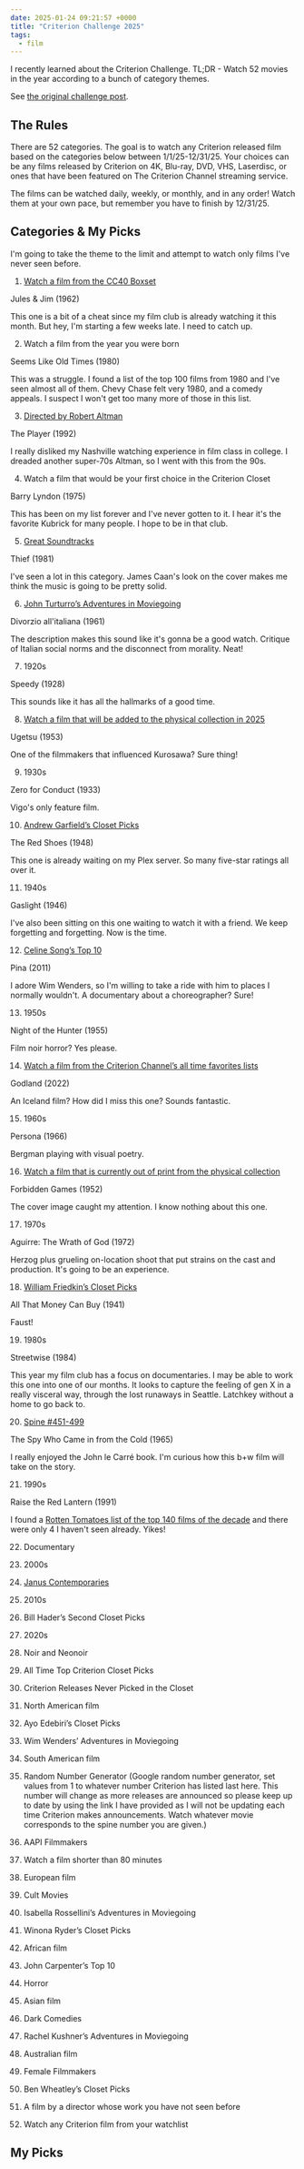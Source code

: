 ```yaml
---
date: 2025-01-24 09:21:57 +0000
title: "Criterion Challenge 2025"
tags:
  - film
---
```


I recently learned about the Criterion Challenge. TL;DR - Watch 52 movies in the
year according to a bunch of category themes.


See [the original challenge
post](https://letterboxd.com/benvsthemovies/list/the-criterion-challenge-2025/).

## The Rules

There are 52 categories. The goal is to watch any Criterion released film based
on the categories below between 1/1/25-12/31/25. Your choices can be any films
released by Criterion on 4K, Blu-ray, DVD, VHS, Laserdisc, or ones that have
been featured on The Criterion Channel streaming service.

The films can be watched daily, weekly, or monthly, and in any order! Watch them
at your own pace, but remember you have to finish by 12/31/25.

## Categories & My Picks

I'm going to take the theme to the limit and attempt to watch only films I've
never seen before.

1. [Watch a film from the CC40 Boxset](https://www.criterion.com/boxsets/7646-cc40)

Jules & Jim (1962)

This one is a bit of a cheat since my film club is already watching it this
month. But hey, I'm starting a few weeks late. I need to catch up.

2. Watch a film from the year you were born

Seems Like Old Times (1980)

This was a struggle. I found a list of the top 100 films from 1980 and I've seen
almost all of them. Chevy Chase felt very 1980, and a comedy appeals. I suspect
I won't get too many more of those in this list.

3. [Directed by Robert Altman](https://www.criterion.com/shop/collection/82-robert-altman)

The Player (1992)

I really disliked my Nashville watching experience in film class in college.
I dreaded another super-70s Altman, so I went with this from the 90s.

4. Watch a film that would be your first choice in the Criterion Closet

Barry Lyndon (1975)

This has been on my list forever and I've never gotten to it. I hear it's the
favorite Kubrick for many people. I hope to be in that club.

5. [Great Soundtracks](https://www.criterion.com/shop/collection/110-great-soundtracks)

Thief (1981)

I've seen a lot in this category. James Caan's look on the cover makes me think
the music is going to be pretty solid.

6. [John Turturro’s Adventures in
   Moviegoing](https://letterboxd.com/criterion/list/john-turturros-adventures-in-moviegoing-criterion/)

Divorzio all'italiana (1961)

The description makes this sound like it's gonna be a good watch. Critique of
Italian social norms and the disconnect from morality. Neat!

7. 1920s

Speedy (1928)

This sounds like it has all the hallmarks of a good time.

8. [Watch a film that will be added to the physical collection in
   2025](https://www.criterion.com/shop/browse?popular=coming-soon)

Ugetsu (1953)

One of the filmmakers that influenced Kurosawa? Sure thing!

9. 1930s

Zero for Conduct (1933)

Vigo's only feature film.

10. [Andrew Garfield’s Closet
    Picks](https://letterboxd.com/closetpicks/list/andrew-garfields-criterion-closet-picks/)

The Red Shoes (1948)

This one is already waiting on my Plex server. So many five-star ratings all
over it.

11. 1940s

Gaslight (1946)

I've also been sitting on this one waiting to watch it with a friend. We keep
forgetting and forgetting. Now is the time.

12. [Celine Song’s Top
    10](https://www.criterion.com/current/top-10-lists/567-celine-song-s-top-10)

Pina (2011)

I adore Wim Wenders, so I'm willing to take a ride with him to places I normally
wouldn't. A documentary about a choreographer? Sure!

13. 1950s

Night of the Hunter (1955)

Film noir horror? Yes please.

14. [Watch a film from the Criterion Channel’s all time favorites
    lists](https://www.criterionchannel.com/all-time-favorites)

Godland (2022)

An Iceland film? How did I miss this one? Sounds fantastic.

15. 1960s

Persona (1966)

Bergman playing with visual poetry.

16. [Watch a film that is currently out of print from the physical
    collection](https://www.criterion.com/shop/browse?popular=out-of-print)

Forbidden Games (1952)

The cover image caught my attention. I know nothing about this one.

17. 1970s

Aguirre: The Wrath of God (1972)

Herzog plus grueling on-location shoot that put strains on the cast and
production. It's going to be an experience.

18. [William Friedkin’s Closet
    Picks](https://letterboxd.com/closetpicks/list/william-friedkins-criterion-closet-picks/)

All That Money Can Buy (1941)

Faust!

19. 1980s

Streetwise (1984)

This year my film club has a focus on documentaries. I may be able to work this
one into one of our months. It looks to capture the feeling of gen X in a really
visceral way, through the lost runaways in Seattle. Latchkey without a home to
go back to.

20. [Spine
    #451-499](https://www.criterion.com/shop/browse/list?sort=spine_number)

The Spy Who Came in from the Cold (1965)

I really enjoyed the John le Carré book. I'm curious how this b+w film will take
on the story.

21. 1990s

Raise the Red Lantern (1991)

I found a [Rotten Tomatoes list of the top 140 films of the
decade](https://editorial.rottentomatoes.com/guide/140-favorite-90s-movies/) and
there were only 4 I haven't seen already. Yikes!

22. Documentary



23. 2000s
24. [Janus
    Contemporaries](https://letterboxd.com/jbutts15/list/janus-contemporaries/)
25. 2010s
26. Bill Hader’s Second Closet Picks
27. 2020s
28. Noir and Neonoir
29. All Time Top Criterion Closet Picks
30. Criterion Releases Never Picked in the Closet
31. North American film
32. Ayo Edebiri’s Closet Picks
33. Wim Wenders’ Adventures in Moviegoing
34. South American film
35. Random Number Generator (Google random number generator, set values from 1 to whatever number Criterion has listed last here. This number will change as more releases are announced so please keep up to date by using the link I have provided as I will not be updating each time Criterion makes announcements. Watch whatever movie corresponds to the spine number you are given.)
36. AAPI Filmmakers
37. Watch a film shorter than 80 minutes
38. European film
39. Cult Movies
40. Isabella Rossellini’s Adventures in Moviegoing
41. Winona Ryder’s Closet Picks
42. African film
43. John Carpenter’s Top 10
44. Horror
45. Asian film
46. Dark Comedies
47. Rachel Kushner’s Adventures in Moviegoing
48. Australian film
49. Female Filmmakers
50. Ben Wheatley’s Closet Picks
51. A film by a director whose work you have not seen before
52. Watch any Criterion film from your watchlist

## My Picks



<!--  vim: set shiftwidth=4 tabstop=4 expandtab: -->
